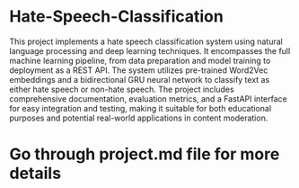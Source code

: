 # Hate-Speech-Classification

This project implements a hate speech classification system using natural language processing and deep learning techniques. It encompasses the full machine learning pipeline, from data preparation and model training to deployment as a REST API. The system utilizes pre-trained Word2Vec embeddings and a bidirectional GRU neural network to classify text as either hate speech or non-hate speech. The project includes comprehensive documentation, evaluation metrics, and a FastAPI interface for easy integration and testing, making it suitable for both educational purposes and potential real-world applications in content moderation.

# Go through project.md file for more details
